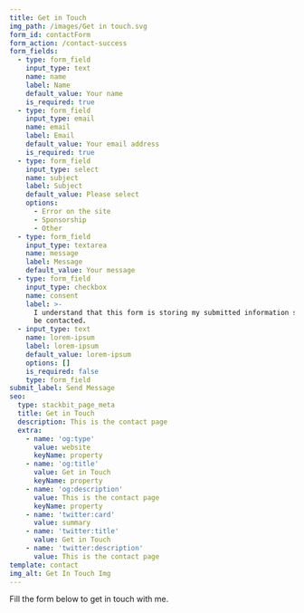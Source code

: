 ```yaml
---
title: Get in Touch
img_path: /images/Get in touch.svg
form_id: contactForm
form_action: /contact-success
form_fields:
  - type: form_field
    input_type: text
    name: name
    label: Name
    default_value: Your name
    is_required: true
  - type: form_field
    input_type: email
    name: email
    label: Email
    default_value: Your email address
    is_required: true
  - type: form_field
    input_type: select
    name: subject
    label: Subject
    default_value: Please select
    options:
      - Error on the site
      - Sponsorship
      - Other
  - type: form_field
    input_type: textarea
    name: message
    label: Message
    default_value: Your message
  - type: form_field
    input_type: checkbox
    name: consent
    label: >-
      I understand that this form is storing my submitted information so I can
      be contacted.
  - input_type: text
    name: lorem-ipsum
    label: lorem-ipsum
    default_value: lorem-ipsum
    options: []
    is_required: false
    type: form_field
submit_label: Send Message
seo:
  type: stackbit_page_meta
  title: Get in Touch
  description: This is the contact page
  extra:
    - name: 'og:type'
      value: website
      keyName: property
    - name: 'og:title'
      value: Get in Touch
      keyName: property
    - name: 'og:description'
      value: This is the contact page
      keyName: property
    - name: 'twitter:card'
      value: summary
    - name: 'twitter:title'
      value: Get in Touch
    - name: 'twitter:description'
      value: This is the contact page
template: contact
img_alt: Get In Touch Img
---
```


Fill the form below to get in touch with me.
